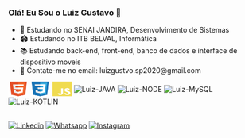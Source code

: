 ### Olá! Eu Sou o Luiz Gustavo 🤙

<ul>
 <li>
    🏫 Estudando no SENAI JANDIRA, Desenvolvimento de Sistemas
 </li>
 <li>
    🏟 Estudando no ITB BELVAL, Informática
 </li>
 <li>   
    📚 Estudando back-end, front-end, banco de dados e interface de dispositivo moveis
 </li>
 <li>
    📧 Contate-me no email: luizgustvo.sp2020@gmail.com
 </li>
</ul>
<div style="display: inline_block">
  <img align="center" alt="Luiz-HTML" height="30" width="40" src="https://raw.githubusercontent.com/devicons/devicon/master/icons/html5/html5-original.svg">
  <img align="center" alt="Luiz-CSS" height="30" width="40" src="https://raw.githubusercontent.com/devicons/devicon/master/icons/css3/css3-original.svg">
  <img align="center" alt="Luiz-JS" height="30" width="40" src="https://raw.githubusercontent.com/devicons/devicon/master/icons/javascript/javascript-plain.svg">
  <img align="center" alt="Luiz-JAVA" height="30" width="40" src="https://cdn.jsdelivr.net/gh/devicons/devicon/icons/java/java-original-wordmark.svg" />
  <img align="center" alt="Luiz-NODE" height="30" width="40" src="https://cdn.jsdelivr.net/gh/devicons/devicon/icons/nodejs/nodejs-original.svg" />
  <img align="center" alt="Luiz-MySQL" height="30" width="40" src="https://cdn.jsdelivr.net/gh/devicons/devicon/icons/mysql/mysql-original-wordmark.svg" />
  <img align="center" alt="Luiz-KOTLIN" height="30" width="40" src="https://cdn.jsdelivr.net/gh/devicons/devicon/icons/kotlin/kotlin-original.svg" />
</div><br>

[![Linkedin](https://img.shields.io/badge/LinkedIn-0077B5?style=for-the-badge&logo=linkedin&logoColor=white)](https://www.linkedin.com/in/luyz-gusta/)
[![Whatsapp](https://img.shields.io/badge/WhatsApp-25D366?style=for-the-badge&logo=whatsapp&logoColor=white)](https://wa.me/11967593159)
[![Instagram](https://img.shields.io/badge/Instagram-E4405F?style=for-the-badge&logo=instagram&logoColor=white)](https://instagram.com/luyz.gusta/)
